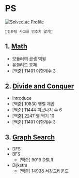# PS

[![Solved.ac Profile](http://mazassumnida.wtf/api/v2/generate_badge?boj=one9119)](https://solved.ac/one9119/)

```🧠컴퓨팅 사고를 멈추지 않기🦾```

## 1. [Math](https://github.com/choiish98/PS/tree/main/Math)
- 모듈러의 곱셈 역원
- 유클리드 호제
- [백준] 11401 이항계수 3

## 2. [Divide and Conquer](https://github.com/choiish98/PS/tree/main/Divide%20and%20Conquer)
- Introduce
- [백준] 10830 행렬 제곱
- [백준] 11444 피보나치 수 6
- [백준] 2247 별 찍기 10
- [백준] 11401 이항계수 3

## 3. [Graph Search](https://github.com/choiish98/PS/tree/main/Graph%20Search)
- DFS
- BFS
    - [백준] 9019 DSLR
- Dijkstra
    - [백준] 14938 서강그라운드
